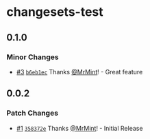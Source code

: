 # changesets-test

## 0.1.0

### Minor Changes

- [#3](https://github.com/MrMint/changesets-test/pull/3) [`b6eb1ec`](https://github.com/MrMint/changesets-test/commit/b6eb1ecdf93f8f2835fe28616e0bd94cff6b2be8) Thanks [@MrMint](https://github.com/MrMint)! - Great feature

## 0.0.2

### Patch Changes

- [#1](https://github.com/MrMint/changesets-test/pull/1) [`358372e`](https://github.com/MrMint/changesets-test/commit/358372ee73e53f97f6900b5231e16d765ef4f2a2) Thanks [@MrMint](https://github.com/MrMint)! - Initial Release
